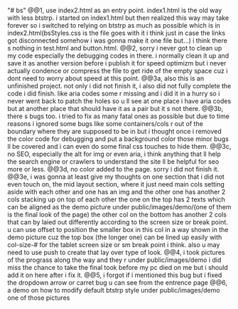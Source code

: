 "# bs" 
@@1, use index2.html as an entry point. index1.html is the old way with less btstrp. i started on index1.html but then realized this way may take forever so i switched to relying on btstrp as much as possible which is in index2.html(bsStyles.css is the file goes with it i think just in case the links got disconnected somehow i was gonna make it one file but...) i think there s nothing in test.html and button.html. 
@@2, sorry i never got to clean up my code especially the debugging codes in there. i normally clean it up and save it as another version before i publish it for speed optimizm but i never actually condence or compress the file to get ride of the empty space cuz i dont need to worry about speed at this point. 
@@3a, also this is an unfinished project. not only i did not finish it, i also did not fully complete the code i did finish. like aria codes some r missing and i did it in a hurry so i never went back to patch the holes so u ll see at one place i have aria codes but at another place that should have it as a pair but it s not there. 
@@3b, there s bugs too. i tried to fix as many fatal ones as possible but due to time reasons i ignored some bugs like some containers/cols r out of the boundary where they are supposed to be in but i thought once i removed the color code for debugging and put a background color those minor bugs ll be covered and i can even do some final css touches to hide them. 
@@3c, no SEO, especially the alt for img or even aria, i think anything that ll help the search engine or crawlers to understand the site ll be helpful for seo more or less. 
@@3d, no color added to the page. sorry i did not finish it. 
@@3e, i was gonna at least give my thoughts on one section that i did not even touch on, the mid layout section, where it just need main cols setting aside with each other and one has an img and the other one has another 2 cols stacking up on top of each other the one on the top has 2 texts which can be aligned as the demo picture under public/images/demo/(one of them is the final look of the page) the other col on the bottom has another 2 cols that can by laied out differently according to the screen size or break point. u can use offset to position the smaller box in this col in a way shown in the demo picture cuz the top box (the longer one) can be lined up easily with col-size-# for the tablet screen size or sm break point i think. also u may need to use push to create that lay over type of look. 
@@4, i took pictures of the prograss along the way and they r under public/images/demo i did miss the chance to take the final took before my pc died on me but i should add it on here after i fix it.
@@5, i forgot if i mentioned this bug but i fixed the dropdown arrow or carret bug u can see from the entrence page 
@@6, a demo on how to modify default btstrp style under public/images/demo one of those pictures
 
